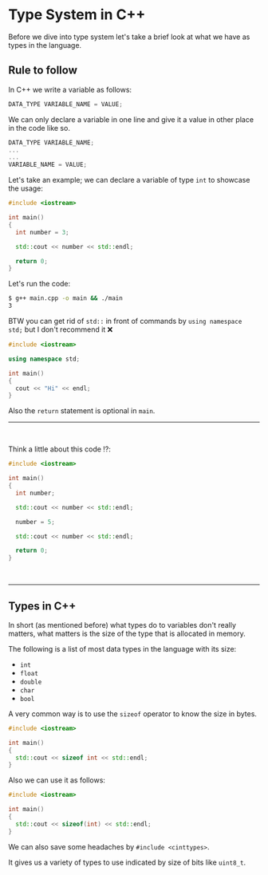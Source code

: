 # Type System in C++

Before we dive into type system let's take a brief look at what we have as types in the language.

## Rule to follow

In C++ we write a variable as follows:

```cpp
DATA_TYPE VARIABLE_NAME = VALUE;
```

We can only declare a variable in one line and give it a value in other place in the code like so.

```cpp
DATA_TYPE VARIABLE_NAME;
...
...
VARIABLE_NAME = VALUE;
```

Let's take an example; we can declare a variable of type `int` to showcase the usage:

```cpp
#include <iostream>

int main()
{
  int number = 3;

  std::cout << number << std::endl;

  return 0;
}
```

Let's run the code:

```bash
$ g++ main.cpp -o main && ./main
3
```

BTW you can get rid of `std::` in front of commands by `using namespace std;` but I don't recommend it ❌

```cpp
#include <iostream>

using namespace std;

int main()
{
  cout << "Hi" << endl;
}
```

Also the `return` statement is optional in `main`.

---

<br/>

Think a little about this code ⁉️:

```cpp
#include <iostream>

int main()
{
  int number;

  std::cout << number << std::endl;

  number = 5;

  std::cout << number << std::endl;

  return 0;
}
```

<br/>

---

## Types in C++

In short (as mentioned before) what types do to variables don't really matters, what matters is the size of the type that is allocated in memory.

The following is a list of most data types in the language with its size:

- `int`
- `float`
- `double`
- `char`
- `bool`

<!-- <table style="text-align:center;">
  <tbody>
    <tr>
      <th rowspan="2"> Type specifier
      </th>
      <th rowspan="2"> Equivalent type
      </th>
      <th colspan="2"> Width in bits by data model
      </th>
    </tr>
    <tr>
      <th> C++ Standart
      </th>
      <th> x64 - 64 bit
      </th>
    </tr>
    <tr>
      <td>
        <div style="text-align:left; width:auto; margin-left:auto; margin-right:auto;">
          <span class="t-c">
            <span class="mw-geshi cpp source-cpp"><span class="kw4">short</span></span></span>
        </div>
      </td>
      <td rowspan="4">
        <span class="t-c">
          <span class="mw-geshi cpp source-cpp">
            <span class="kw4">short</span>
            <span class="kw4">int</span>
          </span>
        </span>
      </td>
      <td rowspan="6"> at least<br> <b>16</b>
      </td>
      <td rowspan="6"> <b>16</b>
      </td>
      </td>
    </tr>
    <tr>
      <td>
        <div style="text-align:left; width:auto; margin-left:auto; margin-right:auto;">
          <span class="t-c">
            <span class="mw-geshi cpp source-cpp">
              <span class="kw4">short</span>
              <span class="kw4">int</span>
            </span>
          </span>
        </div>
      </td>
    </tr>
    <tr>
      <td>
        <div style="text-align:left; width:auto; margin-left:auto; margin-right:auto;">
          <span class="t-c">
            <span class="mw-geshi cpp source-cpp">
              <span class="kw4">signed</span>
              <span class="kw4">short</span>
            </span>
          </span>
        </div>
      </td>
    </tr>
    <tr>
      <td>
        <div style="text-align:left; width:auto; margin-left:auto; margin-right:auto;">
          <span class="t-c">
            <span class="mw-geshi cpp source-cpp">
              <span class="kw4">signed</span>
              <span class="kw4">short</span>
              <span class="kw4">int</span>
            </span>
          </span>
        </div>
      </td>
    </tr>
    <tr>
      <td>
        <div style="text-align:left; width:auto; margin-left:auto; margin-right:auto;">
          <span class="t-c">
            <span class="mw-geshi cpp source-cpp">
              <span class="kw4">unsigned</span>
              <span class="kw4">short</span>
            </span>
          </span>
        </div>
      </td>
      <td rowspan="2">
        <span class="t-c">
          <span class="mw-geshi cpp source-cpp">
            <span class="kw4">unsigned</span>
            <span class="kw4">short</span>
            <span class="kw4">int</span>
          </span>
        </span>
      </td>
    </tr>
    <tr>
      <td>
        <div style="text-align:left; width:auto; margin-left:auto; margin-right:auto;">
          <span class="t-c">
            <span class="mw-geshi cpp source-cpp">
              <span class="kw4">unsigned</span>
              <span class="kw4">short</span>
              <span class="kw4">int</span>
            </span>
          </span>
        </div>
      </td>
    </tr>
    <tr>
      <td>
        <div style="text-align:left; width:auto; margin-left:auto; margin-right:auto;">
          <span class="t-c">
            <span class="mw-geshi cpp source-cpp">
              <span class="kw4">int</span>
            </span>
          </span>
        </div>
      </td>
      <td rowspan="3">
        <span class="t-c">
          <span class="mw-geshi cpp source-cpp">
            <span class="kw4">int</span>
          </span>
        </span>
      </td>
      <td rowspan="5">
        at least<br>
        <b>16</b>
      </td>
      <td rowspan="5"> <b>32</b>
      </td>
    </tr>
    <tr>
      <td>
        <div style="text-align:left; width:auto; margin-left:auto; margin-right:auto;">
          <span class="t-c">
            <span class="mw-geshi cpp source-cpp">
              <span class="kw4">signed</span>
            </span>
          </span>
        </div>
      </td>
    </tr>
    <tr>
      <td>
        <div style="text-align:left; width:auto; margin-left:auto; margin-right:auto;">
          <span class="t-c">
            <span class="mw-geshi cpp source-cpp">
              <span class="kw4">signed</span>
              <span class="kw4">int</span>
            </span>
          </span>
        </div>
      </td>
    </tr>
    <tr>
      <td>
        <div style="text-align:left; width:auto; margin-left:auto; margin-right:auto;">
          <span class="t-c">
            <span class="mw-geshi cpp source-cpp">
              <span class="kw4">unsigned</span>
            </span>
          </span>
        </div>
      </td>
      <td rowspan="2"> <span class="t-c"><span class="mw-geshi cpp source-cpp"><span class="kw4">unsigned</span> <span
              class="kw4">int</span></span></span>
      </td>
    </tr>
    <tr>
      <td>
        <div style="text-align:left; width:auto; margin-left:auto; margin-right:auto;"><span class="t-c"><span
              class="mw-geshi cpp source-cpp"><span class="kw4">unsigned</span> <span
                class="kw4">int</span></span></span></div>
      </td>
    </tr>
    <tr>
      <td>
        <div style="text-align:left; width:auto; margin-left:auto; margin-right:auto;"><span class="t-c"><span
              class="mw-geshi cpp source-cpp"><span class="kw4">long</span></span></span></div>
      </td>
      <td rowspan="4"> <span class="t-c"><span class="mw-geshi cpp source-cpp"><span class="kw4">long</span> <span
              class="kw4">int</span></span></span>
      </td>
      <td rowspan="6"> at least<br> <b>32</b>
      </td>
      <td rowspan="6"> <b>32/64</b><br>
        depends<br>on the<br>compiler
      </td>
    </tr>
    <tr>
      <td>
        <div style="text-align:left; width:auto; margin-left:auto; margin-right:auto;"><span class="t-c"><span
              class="mw-geshi cpp source-cpp"><span class="kw4">long</span> <span class="kw4">int</span></span></span>
        </div>
      </td>
    </tr>
    <tr>
      <td>
        <div style="text-align:left; width:auto; margin-left:auto; margin-right:auto;"><span class="t-c"><span
              class="mw-geshi cpp source-cpp"><span class="kw4">signed</span> <span
                class="kw4">long</span></span></span></div>
      </td>
    </tr>
    <tr>
      <td>
        <div style="text-align:left; width:auto; margin-left:auto; margin-right:auto;"><span class="t-c"><span
              class="mw-geshi cpp source-cpp"><span class="kw4">signed</span> <span class="kw4">long</span> <span
                class="kw4">int</span></span></span></div>
      </td>
    </tr>
    <tr>
      <td>
        <div style="text-align:left; width:auto; margin-left:auto; margin-right:auto;"><span class="t-c"><span
              class="mw-geshi cpp source-cpp"><span class="kw4">unsigned</span> <span
                class="kw4">long</span></span></span></div>
      </td>
      <td rowspan="2"> <span class="t-c"><span class="mw-geshi cpp source-cpp"><span class="kw4">unsigned</span> <span
              class="kw4">long</span> <span class="kw4">int</span></span></span>
      </td>
    </tr>
    <tr>
      <td>
        <div style="text-align:left; width:auto; margin-left:auto; margin-right:auto;"><span class="t-c"><span
              class="mw-geshi cpp source-cpp"><span class="kw4">unsigned</span> <span class="kw4">long</span> <span
                class="kw4">int</span></span></span></div>
      </td>
    </tr>
    <tr>
      <td>
        <div style="text-align:left; width:auto; margin-left:auto; margin-right:auto;"><span class="t-c"><span
              class="mw-geshi cpp source-cpp"><span class="kw4">long</span> <span class="kw4">long</span></span></span>
        </div>
      </td>
      <td rowspan="4"> <span class="t-c"><span class="mw-geshi cpp source-cpp"><span class="kw4">long</span> <span
              class="kw4">long</span> <span class="kw4">int</span></span></span> <br> <span
          class="t-mark-rev t-since-cxx11">(C++11)</span>
      </td>
      <td rowspan="6"> at least<br> <b>64</b>
      </td>
      <td rowspan="6"> <b>64</b>
      </td>
    </tr>
    <tr>
      <td>
        <div style="text-align:left; width:auto; margin-left:auto; margin-right:auto;"><span class="t-c"><span
              class="mw-geshi cpp source-cpp"><span class="kw4">long</span> <span class="kw4">long</span> <span
                class="kw4">int</span></span></span></div>
      </td>
    </tr>
    <tr>
      <td>
        <div style="text-align:left; width:auto; margin-left:auto; margin-right:auto;"><span class="t-c"><span
              class="mw-geshi cpp source-cpp"><span class="kw4">signed</span> <span class="kw4">long</span> <span
                class="kw4">long</span></span></span></div>
      </td>
    </tr>
    <tr>
      <td>
        <div style="text-align:left; width:auto; margin-left:auto; margin-right:auto;"><span class="t-c"><span
              class="mw-geshi cpp source-cpp"><span class="kw4">signed</span> <span class="kw4">long</span> <span
                class="kw4">long</span> <span class="kw4">int</span></span></span></div>
      </td>
    </tr>
    <tr>
      <td>
        <div style="text-align:left; width:auto; margin-left:auto; margin-right:auto;"><span class="t-c"><span
              class="mw-geshi cpp source-cpp"><span class="kw4">unsigned</span> <span class="kw4">long</span> <span
                class="kw4">long</span></span></span></div>
      </td>
      <td rowspan="2"> <span class="t-c"><span class="mw-geshi cpp source-cpp"><span class="kw4">unsigned</span> <span
              class="kw4">long</span> <span class="kw4">long</span> <span class="kw4">int</span></span></span> <br>
        <span class="t-mark-rev t-since-cxx11">(C++11)</span>
      </td>
    </tr>
    <tr>
      <td>
        <div style="text-align:left; width:auto; margin-left:auto; margin-right:auto;"><span class="t-c"><span
              class="mw-geshi cpp source-cpp"><span class="kw4">unsigned</span> <span class="kw4">long</span> <span
                class="kw4">long</span> <span class="kw4">int</span></span></span></div>
      </td>
    </tr>
  </tbody>
</table> -->

A very common way is to use the `sizeof` operator to know the size in bytes.

```cpp
#include <iostream>

int main()
{
  std::cout << sizeof int << std::endl;
}
```

Also we can use it as follows:

```cpp
#include <iostream>

int main()
{
  std::cout << sizeof(int) << std::endl;
}

```

We can also save some headaches by `#include <cinttypes>`.

It gives us a variety of types to use indicated by size of bits like `uint8_t`.
